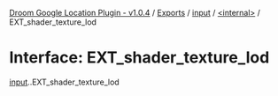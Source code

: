 [Droom Google Location Plugin - v1.0.4](../README.md) / [Exports](../modules.md) / [input](../modules/input.md) / [<internal\>](../modules/input._internal_.md) / EXT\_shader\_texture\_lod

# Interface: EXT\_shader\_texture\_lod

[input](../modules/input.md).[<internal>](../modules/input._internal_.md).EXT_shader_texture_lod
